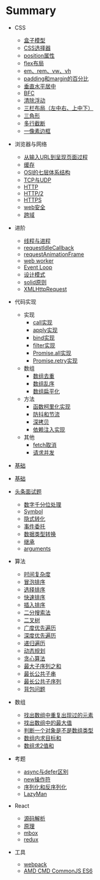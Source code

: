 # Summary
* CSS
  * [盒子模型](note/CSS.md#盒子模型)
  * [CSS选择器](note/CSS.md#CSS选择器)
  * [position属性](note/CSS.md#position属性)
  * [flex布局](note/CSS.md#flex布局)
  * [em、rem、vw、vh](note/CSS.md#em、rem、vw、vh)
  * [padding和margin的百分比](note/CSS.md#padding和margin的百分比)
  * [垂直水平居中](note/CSS.md#垂直水平居中)
  * [BFC](note/CSS.md#BFC)
  * [清除浮动](note/CSS.md#清除浮动)
  * [三栏布局（左中右、上中下）](note/CSS.md#三栏布局（左中右、上中下）)
  * [三角形](note/CSS.md#三角形)
  * [多行截断](note/CSS.md#多行截断)
  * [一像素边框](note/CSS.md#一像素边框)


* 浏览器与网络
  * [从输入URL到呈现页面过程](note/browser.md#从输入URL到呈现页面过程)
  * [缓存](note/browser.md#缓存)
  * [OSI的七层体系结构](note/browser.md#OSI的七层体系结构)
  * [TCP与UDP](note/browser.md#TCP与UDP)
  * [HTTP](note/browser.md#HTTP)
  * [HTTP/2](note/browser.md#HTTP2)
  * [HTTPS](note/browser.md#HTTPS)
  * [web安全](note/browser.md#web安全)
  * [跨域](note/browser.md#跨域)


* 进阶
  * [线程与进程](note/advanced.md#线程与进程)
  * [requestIdleCallback](note/advanced.md#requestIdleCallback)
  * [requestAnimationFrame](note/advanced.md#requestAnimationFrame)
  * [web worker](note/advanced.md#web-worker)
  * [Event Loop](note/advanced.md#Event-Loop)
  * [设计模式](note/toutiao.md#设计模式)
  * [solid原则](note/toutiao.md#solid原则)
  * [XMLHttpRequest](note/XMLHttpRequest.md)


* 代码实现
  * 实现
    * [call实现](note/solution/achieve.md#call)
    * [apply实现](note/solution/achieve.md#apply)
    * [bind实现](note/solution/achieve.md#bind)
    * [filter实现](note/solution/achieve.md#filter)
    * [Promise.all实现](note/solution/achieve.md#PromiseAll)
    * [Promise.retry实现](note/solution/achieve.md#PromiseRetry)
  * 数组
    * [数组去重](note/solution/array.md#数组去重)
    * [数组乱序](note/solution/array.md#数组乱序)
    * [数组扁平化](note/solution/array.md#数组扁平化)
  * 方法
    * [函数柯里化实现](note/solution.md#函数柯里化实现)
    * [防抖和节流](note/solution.md#防抖和节流)
    * [深拷贝](note/problems/README.md#深拷贝)
    * [依赖注入实现](note/solution.md#依赖注入实现)
  * 其他
    * [fetch取消](note/solution.md#fetch取消)
    * [请求并发](note/solution.md#请求并发)


* [基础](note/basis.md)
* [基础](note/TheDefinitiveGuide.md)


* [头条面试题](note/toutiao.md)
  * [数字千分位处理](note/toutiao.md#数字千分位处理)
  * [Symbol](note/toutiao.md#Symbol)
  * [隐式转化](note/toutiao.md#隐式转化)
  * [事件委托](note/toutiao.md#事件委托)
  * [数据类型转换](note/toutiao.md#数据类型转换)
  * [继承](note/toutiao.md#继承)
  * [arguments](note/toutiao.md#arguments)

* 算法
  * [时间复杂度](note/algorithm.md#时间复杂度)
  * [冒泡排序](note/algorithm.md#冒泡排序)
  * [选择排序](note/algorithm.md#选择排序)
  * [快速排序](note/algorithm.md#快速排序)
  * [插入排序](note/algorithm.md#插入排序)
  * [二分搜索法](note/algorithm.md#二分搜索法)
  * [二叉树](note/algorithm.md#二叉树)
  * [广度优先遍历](note/algorithm.md#广度优先遍历)
  * [深度优先遍历](note/algorithm.md#深度优先遍历)
  * [递归遍历](note/algorithm.md#递归遍历)
  * [动态规划](note/algorithm.md#动态规划)
  * [贪心算法](note/algorithm.md#贪心算法)
  * [最大子序列之和](note/algorithm.md#最大子序列之和)
  * [最长公共子串](note/algorithm.md#最长公共子串)
  * [最长公共子序列](note/algorithm.md#最长公共子序列)
  * [背包问题](note/algorithm.md#背包问题)

* 数组
  * [找出数组中重复出现过的元素](note/problems/README.md#findArrDup)
  * [找出数组中的最大值](note/problems/README.md#max)
  * [判断一个对象是不是数组类型](note/problems/README.md#checkArray)
  * [数组内求目标和](note/toutiao.md#数组内求目标和)
  * [数组求2值和](note/toutiao.md#数组求2值和)

* 考题
  * [async与defer区别](note/problems/README.md#asyncDefer)
  * [new操作符](note/problems.md#new)
  * [序列化和反序列化](note/problems/README.md#序列化)
  * [LazyMan](note/problems/README.md#LazyMan)

* React
  * [源码解析](note/react.md#源码解析)
  * [原理](note/react.md#原理)
  * [mbox](note/mbox.md)
  * [redux](note/redux.md)

* 工具
  * [webpack](note/build.md#webpack)
  * [AMD CMD CommonJS ES6](note/build.md#AMD-CMD-CommonJS-ES6)